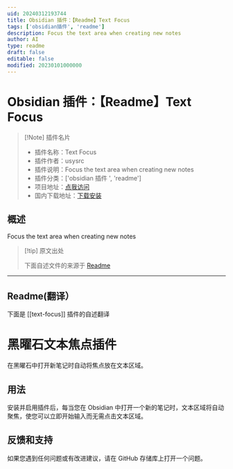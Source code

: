 ```yaml
---
uid: 20240312193744
title: Obsidian 插件：【Readme】Text Focus
tags: ['obsidian插件', 'readme']
description: Focus the text area when creating new notes
author: AI
type: readme
draft: false
editable: false
modified: 20230101000000
---
```


# Obsidian 插件：【Readme】Text Focus

> [!Note] 插件名片
> - 插件名称：Text Focus
> - 插件作者：usysrc
> - 插件说明：Focus the text area when creating new notes
> - 插件分类：['obsidian 插件 ', 'readme']
> - 项目地址：[点我访问](https://github.com/usysrc/obsidian-text-focus-plugin)
> - 国内下载地址：[下载安装](https://pkmer.cn/products/plugin/pluginMarket/?text-focus)

## 概述

Focus the text area when creating new notes

> [!tip] 原文出处
>
>下面自述文件的来源于 [Readme](https://ghproxy.net/https://raw.githubusercontent.com/usysrc/obsidian-text-focus-plugin/master/README.md)

---

## Readme(翻译）

下面是 [[text-focus]] 插件的自述翻译

# 黑曜石文本焦点插件

在黑曜石中打开新笔记时自动将焦点放在文本区域。

## 用法

安装并启用插件后，每当您在 Obsidian 中打开一个新的笔记时，文本区域将自动聚焦，使您可以立即开始输入而无需点击文本区域。

## 反馈和支持

如果您遇到任何问题或有改进建议，请在 GitHub 存储库上打开一个问题。
